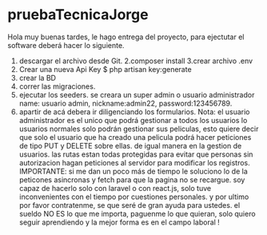 # pruebaTecnicaJorge
Hola muy buenas tardes, le hago entrega del proyecto, para ejectutar el software deberá hacer lo siguiente.
1. descargar el archivo desde Git.
2.composer install
3.crear archivo .env
4. Crear una nueva Api Key $ php artisan key:generate
5. crear la BD
6. correr las migraciones.
7. ejecutar los seeders. se creara un super admin o usuario administrador name: usuario admin, nickname:admin22, password:123456789.
8. apartir de acá debera ir diligenciando los formularios.
Nota: el usuario administrador es el unico que podrá gestionar a todos los usuarios
lo usuarios normales solo podrán gestionar sus peliculas, esto quiere decir que solo el usuario que ha creado una pelicula podrá hacer peticiones de tipo PUT y DELETE sobre ellas. de igual manera en la gestion de usuarios.
las rutas estan todas protegidas para evitar que personas sin autorizacion hagan peticiones al servidor para modificar los registros.
IMPORTANTE: si me dan un poco más de tiempo le soluciono lo de la peticones asincronas y fetch para que la pagina no se recargue. soy capaz de hacerlo solo con laravel o con react.js, solo tuve inconvenientes con el tiempo por cuestiones personales. y por ultimo por favor contratenme, se que seré de gran ayuda para ustedes. el sueldo NO ES lo que me importa, paguenme lo que quieran, solo quiero seguir aprendiendo y la mejor forma es en el campo laboral !
